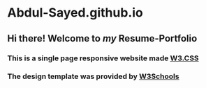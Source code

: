 # Abdul-Sayed.github.io

## Hi there! Welcome to _my_ Resume-Portfolio

### This is a single page responsive website made [W3.CSS](https://www.w3schools.com/w3css/)

### The design template was provided by [W3Schools](https://www.w3schools.com/css/css_rwd_templates.asp)
